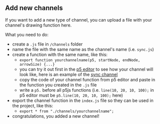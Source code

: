 ## Add new channels

If you want to add a new type of channel, you can upload a file with your channel's drawing function here.

What you need to do:

- create a `.js` file in `/channels` folder
- name the file with the same name as the channel's name (i.e. `sync.js`)
- create a function with the same name, like this:
  - `export function yourchannelname(p5, startNode, endNode, arrowSize) {...}`
  - you can try it out first in the [p5 editor](https://editor.p5js.org/) to see how your channel will look like, here is an example of the [sync channel](https://editor.p5js.org/ferreira-mariana/sketches/UYgUC2cWR)
  - copy the code of your channel function from p5 editor and paste in the function you created in the `.js` file
  - write a `p5.` before all p5js functions (i.e. `line(10, 20, 10, 100);` in p5 editor must be `p5.line(10, 20, 10, 100);` here)
- export the channel function in the `index.js` file so they can be used in the project, like this:
  - `export * from "./channels/yourchannelname";`
- congratulations, you added a new channel!
